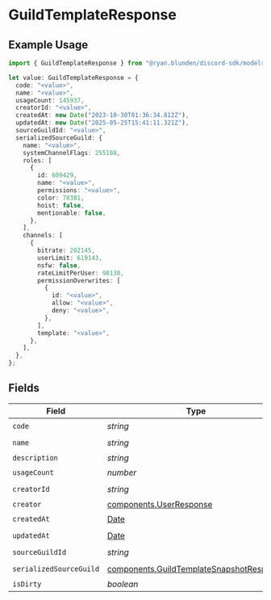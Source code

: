 # GuildTemplateResponse

## Example Usage

```typescript
import { GuildTemplateResponse } from "@ryan.blunden/discord-sdk/models/components";

let value: GuildTemplateResponse = {
  code: "<value>",
  name: "<value>",
  usageCount: 145937,
  creatorId: "<value>",
  createdAt: new Date("2023-10-30T01:36:34.812Z"),
  updatedAt: new Date("2025-05-25T15:41:11.321Z"),
  sourceGuildId: "<value>",
  serializedSourceGuild: {
    name: "<value>",
    systemChannelFlags: 255108,
    roles: [
      {
        id: 609429,
        name: "<value>",
        permissions: "<value>",
        color: 78381,
        hoist: false,
        mentionable: false,
      },
    ],
    channels: [
      {
        bitrate: 202145,
        userLimit: 619143,
        nsfw: false,
        rateLimitPerUser: 98138,
        permissionOverwrites: [
          {
            id: "<value>",
            allow: "<value>",
            deny: "<value>",
          },
        ],
        template: "<value>",
      },
    ],
  },
};
```

## Fields

| Field                                                                                                | Type                                                                                                 | Required                                                                                             | Description                                                                                          |
| ---------------------------------------------------------------------------------------------------- | ---------------------------------------------------------------------------------------------------- | ---------------------------------------------------------------------------------------------------- | ---------------------------------------------------------------------------------------------------- |
| `code`                                                                                               | *string*                                                                                             | :heavy_check_mark:                                                                                   | N/A                                                                                                  |
| `name`                                                                                               | *string*                                                                                             | :heavy_check_mark:                                                                                   | N/A                                                                                                  |
| `description`                                                                                        | *string*                                                                                             | :heavy_minus_sign:                                                                                   | N/A                                                                                                  |
| `usageCount`                                                                                         | *number*                                                                                             | :heavy_check_mark:                                                                                   | N/A                                                                                                  |
| `creatorId`                                                                                          | *string*                                                                                             | :heavy_check_mark:                                                                                   | N/A                                                                                                  |
| `creator`                                                                                            | [components.UserResponse](../../models/components/userresponse.md)                                   | :heavy_minus_sign:                                                                                   | N/A                                                                                                  |
| `createdAt`                                                                                          | [Date](https://developer.mozilla.org/en-US/docs/Web/JavaScript/Reference/Global_Objects/Date)        | :heavy_check_mark:                                                                                   | N/A                                                                                                  |
| `updatedAt`                                                                                          | [Date](https://developer.mozilla.org/en-US/docs/Web/JavaScript/Reference/Global_Objects/Date)        | :heavy_check_mark:                                                                                   | N/A                                                                                                  |
| `sourceGuildId`                                                                                      | *string*                                                                                             | :heavy_check_mark:                                                                                   | N/A                                                                                                  |
| `serializedSourceGuild`                                                                              | [components.GuildTemplateSnapshotResponse](../../models/components/guildtemplatesnapshotresponse.md) | :heavy_check_mark:                                                                                   | N/A                                                                                                  |
| `isDirty`                                                                                            | *boolean*                                                                                            | :heavy_minus_sign:                                                                                   | N/A                                                                                                  |